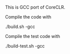 This is GCC port of CoreCLR.

Compile the code with

./build.sh -gcc

Compile the test code with

./build-test.sh -gcc
